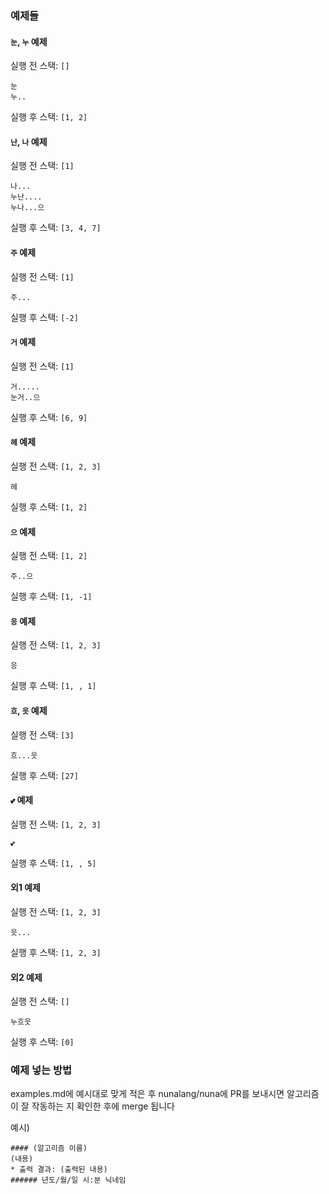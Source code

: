 ### 예제들
#### `눈`, `누` 예제
실행 전 스택: `[]`
```
눈
누..
```
실행 후 스택: `[1, 2]`

#### `난`, `나` 예제
실행 전 스택: `[1]`
```
나...
누난....
누나...으
```
실행 후 스택: `[3, 4, 7]`

#### `주` 예제
실행 전 스택: `[1]`
```
주...
```
실행 후 스택: `[-2]`

#### `거` 예제
실행 전 스택: `[1]`
```
거.....
눈거..으
```
실행 후 스택: `[6, 9]`

#### `헤` 예제
실행 전 스택: `[1, 2, 3]`
```
헤
```
실행 후 스택: `[1, 2]`

#### `으` 예제
실행 전 스택: `[1, 2]`
```
주..으
```
실행 후 스택: `[1, -1]`

#### `응` 예제
실행 전 스택: `[1, 2, 3]`
```
응
```
실행 후 스택: `[1, , 1]`

#### `흐`, `읏` 예제
실행 전 스택: `[3]`
```
흐...읏
```
실행 후 스택: `[27]`

#### `💕` 예제
실행 전 스택: `[1, 2, 3]`
```
💕
```
실행 후 스택: `[1, , 5]`

#### 외1 예제
실행 전 스택: `[1, 2, 3]`
```
읏...
```
실행 후 스택: `[1, 2, 3]`

#### 외2 예제
실행 전 스택: `[]`
```
누흐읏
```
실행 후 스택: `[0]`


### 예제 넣는 방법
examples.md에 예시대로 맞게 적은 후 nunalang/nuna에 PR를 보내시면 알고리즘이 잘 작동하는 지 확인한 후에 merge 됩니다 

예시)
```
#### (알고리즘 이름)
(내용)
* 출력 결과: (출력된 내용)
###### 년도/월/일 시:분 닉네임
```
